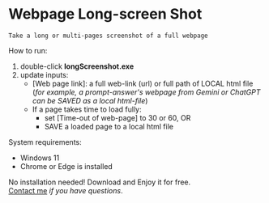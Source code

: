 # Webpage Long-screen Shot
	Take a long or multi-pages screenshot of a full webpage

How to run:
1. double-click **longScreenshot.exe**
2. update inputs:
   - [Web page link]: a full web-link (url) or full path of LOCAL html file\
(*for example, a prompt-answer's webpage from Gemini or ChatGPT can be SAVED as a local html-file*)
   - If a page takes time to load fully:
     - set [Time-out of web-page] to 30 or 60,  OR
     - SAVE a loaded page to a local html file
	
System requirements:
- Windows 11
- Chrome or Edge is installed

No installation needed! Download and Enjoy it for free.\
[Contact me](https://www.linkedin.com/in/qiangliu427/) *if you have questions*.
